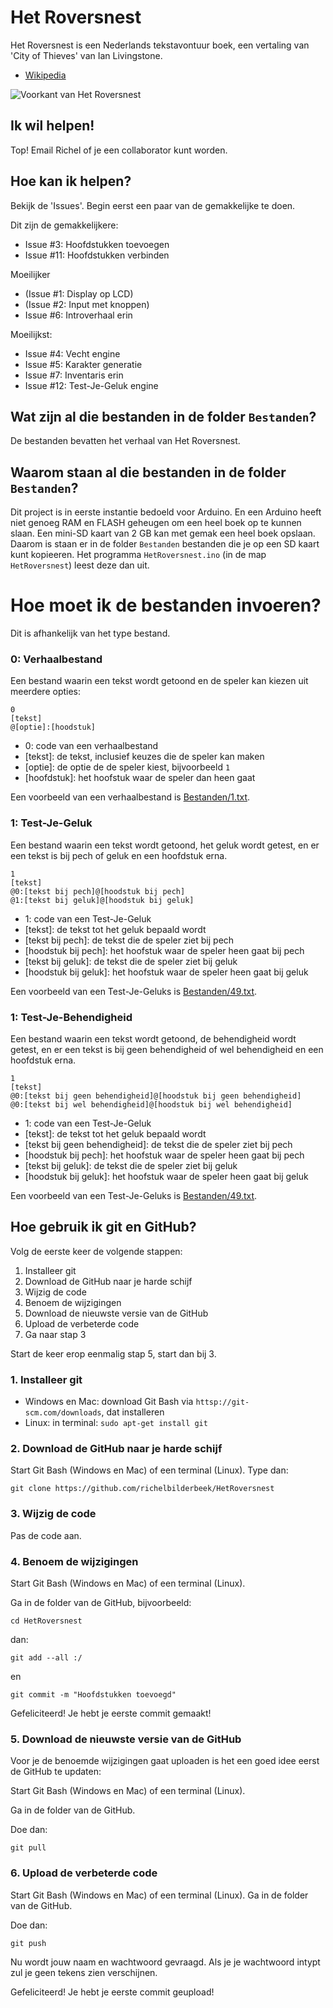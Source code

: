 # Het Roversnest

Het Roversnest is een Nederlands tekstavontuur boek, een vertaling van 'City of Thieves' van Ian Livingstone.

 * [Wikipedia](https://nl.wikipedia.org/wiki/Het_Roversnest)

![Voorkant van Het Roversnest](BoekVoorkant.jpg)

## Ik wil helpen!

Top! Email Richel of je een collaborator kunt worden.

## Hoe kan ik helpen?

Bekijk de 'Issues'. Begin eerst een paar van de gemakkelijke te doen. 

Dit zijn de gemakkelijkere:
 * Issue #3: Hoofdstukken toevoegen
 * Issue #11: Hoofdstukken verbinden

Moeilijker
 * (Issue #1: Display op LCD)
 * (Issue #2: Input met knoppen)
 * Issue #6: Introverhaal erin

Moeilijkst:
 * Issue #4: Vecht engine
 * Issue #5: Karakter generatie
 * Issue #7: Inventaris erin
 * Issue #12: Test-Je-Geluk engine

## Wat zijn al die bestanden in de folder `Bestanden`?

De bestanden bevatten het verhaal van Het Roversnest.

## Waarom staan al die bestanden in de folder `Bestanden`?

Dit project is in eerste instantie bedoeld voor Arduino. 
En een Arduino heeft niet genoeg RAM en FLASH geheugen om een heel boek op te kunnen slaan. 
Een mini-SD kaart van 2 GB kan met gemak een heel boek opslaan. 
Daarom is staan er in de folder `Bestanden` bestanden die je op een SD kaart kunt kopieeren. 
Het programma `HetRoversnest.ino` (in de map `HetRoversnest`) leest deze dan uit.

# Hoe moet ik de bestanden invoeren?

Dit is afhankelijk van het type bestand.

### 0: Verhaalbestand

Een bestand waarin een tekst wordt getoond en de speler kan kiezen uit meerdere opties:

```
0
[tekst]
@[optie]:[hoodstuk]
```

 * 0: code van een verhaalbestand
 * [tekst]: de tekst, inclusief keuzes die de speler kan maken
 * [optie]: de optie de de speler kiest, bijvoorbeeld `1`
 * [hoofdstuk]: het hoofstuk waar de speler dan heen gaat

Een voorbeeld van een verhaalbestand is [Bestanden/1.txt](1).

### 1: Test-Je-Geluk 

Een bestand waarin een tekst wordt getoond, het geluk wordt getest, 
en er een tekst is bij pech of geluk en een hoofdstuk erna.

```
1
[tekst]
@0:[tekst bij pech]@[hoodstuk bij pech]
@1:[tekst bij geluk]@[hoodstuk bij geluk]
```

 * 1: code van een Test-Je-Geluk
 * [tekst]: de tekst tot het geluk bepaald wordt
 * [tekst bij pech]: de tekst die de speler ziet bij pech
 * [hoodstuk bij pech]: het hoofstuk waar de speler heen gaat bij pech
 * [tekst bij geluk]: de tekst die de speler ziet bij geluk
 * [hoodstuk bij geluk]: het hoofstuk waar de speler heen gaat bij geluk

Een voorbeeld van een Test-Je-Geluks is [Bestanden/49.txt](49).

### 1: Test-Je-Behendigheid

Een bestand waarin een tekst wordt getoond, de behendigheid wordt getest, 
en er een tekst is bij geen behendigheid of wel behendigheid en een hoofdstuk erna.

```
1
[tekst]
@0:[tekst bij geen behendigheid]@[hoodstuk bij geen behendigheid]
@0:[tekst bij wel behendigheid]@[hoodstuk bij wel behendigheid]
```

 * 1: code van een Test-Je-Geluk
 * [tekst]: de tekst tot het geluk bepaald wordt
 * [tekst bij geen behendigheid]: de tekst die de speler ziet bij pech
 * [hoodstuk bij pech]: het hoofstuk waar de speler heen gaat bij pech
 * [tekst bij geluk]: de tekst die de speler ziet bij geluk
 * [hoodstuk bij geluk]: het hoofstuk waar de speler heen gaat bij geluk

Een voorbeeld van een Test-Je-Geluks is [Bestanden/49.txt](49).

## Hoe gebruik ik git en GitHub?

Volg de eerste keer de volgende stappen:

 1. Installeer git
 2. Download de GitHub naar je harde schijf
 3. Wijzig de code
 4. Benoem de wijzigingen
 5. Download de nieuwste versie van de GitHub
 6. Upload de verbeterde code
 7. Ga naar stap 3

Start de keer erop eenmalig stap 5, start dan bij 3.

### 1. Installeer git

 * Windows en Mac: download Git Bash via `httsp://git-scm.com/downloads`, dat installeren
 * Linux: in terminal: `sudo apt-get install git`

### 2. Download de GitHub naar je harde schijf

Start Git Bash (Windows en Mac) of een terminal (Linux). Type dan:

```
git clone https://github.com/richelbilderbeek/HetRoversnest
```

### 3. Wijzig de code

Pas de code aan.

### 4. Benoem de wijzigingen

Start Git Bash (Windows en Mac) of een terminal (Linux). 

Ga in de folder van de GitHub, bijvoorbeeld:

```
cd HetRoversnest
```

dan:

```
git add --all :/
```

en

```
git commit -m "Hoofdstukken toevoegd"
```

Gefeliciteerd! Je hebt je eerste commit gemaakt!

### 5. Download de nieuwste versie van de GitHub

Voor je de benoemde wijzigingen gaat uploaden is het een goed idee eerst de GitHub te updaten:

Start Git Bash (Windows en Mac) of een terminal (Linux). 

Ga in de folder van de GitHub.

Doe dan:

```
git pull
```

### 6. Upload de verbeterde code

Start Git Bash (Windows en Mac) of een terminal (Linux). Ga in de folder van de GitHub.

Doe dan:

```
git push
```

Nu wordt jouw naam en wachtwoord gevraagd. Als je je wachtwoord intypt zul je geen tekens zien verschijnen.

Gefeliciteerd! Je hebt je eerste commit geupload!